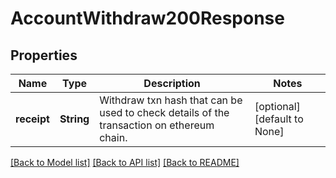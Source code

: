 # AccountWithdraw200Response

## Properties
Name | Type | Description | Notes
------------ | ------------- | ------------- | -------------
**receipt** | **String** | Withdraw txn hash that can be used to check details of the transaction on ethereum chain. | [optional] [default to None]

[[Back to Model list]](../README.md#documentation-for-models) [[Back to API list]](../README.md#documentation-for-api-endpoints) [[Back to README]](../README.md)


